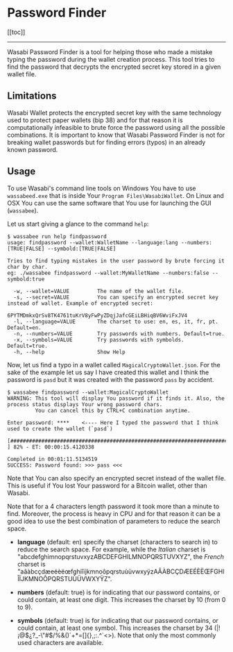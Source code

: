 # Password Finder

[[toc]]

---

Wasabi Password Finder is a tool for helping those who made a mistake typing the password during the wallet creation process.
This tool tries to find the password that decrypts the encrypted secret key stored in a given wallet file. 

## Limitations

Wasabi Wallet protects the encrypted secret key with the same technology used to protect paper wallets (bip 38) and for that reason it is computationally infeasible to brute force the password using all the possible combinations.
It is important to know that Wasabi Password Finder is not for breaking wallet passwords but for finding errors (typos) in an already known password. 

## Usage

To use Wasabi's command line tools on Windows You have to use `wassabeed.exe` that is inside Your `Program Files\WasabiWallet`.
On Linux and OSX You can use the same software that You use for launching the GUI (`wassabee`).

Let us start giving a glance to the command `help`:

```
$ wassabee run help findpassword
usage: findpassword --wallet:WalletName --language:lang --numbers:[TRUE|FALSE] --symbold:[TRUE|FALSE]

Tries to find typing mistakes in the user password by brute forcing it char by char.
eg: ./wassabee findpassword --wallet:MyWalletName --numbers:false --symbold:true

  -w, --wallet=VALUE         The name of the wallet file.
  -s, --secret=VALUE         You can specify an encrypted secret key instead of wallet. Example of encrypted secret:
                               6PYTMDmkxQrSv8TK4761tuKrV8yFwPyZDqjJafcGEiLBHiqBV6WviFxJV4
  -l, --language=VALUE       The charset to use: en, es, it, fr, pt. Default=en.
  -n, --numbers=VALUE        Try passwords with numbers. Default=true.
  -x, --symbols=VALUE        Try passwords with symbolds. Default=true.
  -h, --help                 Show Help
```

Now, let us find a typo in a wallet called `MagicalCryptoWallet.json`.
For the sake of the example let us say I have created this wallet and I think the password is `pasd` but it was created with the password `pass` by accident.

```
$ wassabee findpassword --wallet:MagicalCryptoWallet
WARNING: This tool will display You password if it finds it. Also, the process status displays Your wrong password chars.
         You can cancel this by CTRL+C combination anytime.

Enter password: ****    <---- Here I typed the password that I think used to create the wallet (`pasd`)

[##################################################################################                  ] 82% - ET: 00:00:15.4120338

Completed in 00:01:11.5134519
SUCCESS: Password found: >>> pass <<<

```

Note that You can also specify an encrypted secret instead of the wallet file.
This is useful if You lost Your password for a Bitcoin wallet, other than Wasabi.

Note that for a 4 characters length password it took more than a minute to find.
Moreover, the process is heavy in CPU and for that reason it can be a good idea to use the best combination of parameters to reduce the search space.

* __language__ (default: en) specify the charset (characters to search in) to reduce the search space.
For example, while the *Italian* charset is "abcdefghimnopqrstuvxyzABCDEFGHILMNOPQRSTUVXYZ", the *French* charset is "aâàbcçdæeéèëœfghiîïjkmnoôpqrstuùüvwxyÿzAÂÀBCÇDÆEÉÈËŒFGHIÎÏJKMNOÔPQRSTUÙÜVWXYŸZ". 

* __numbers__ (default: true) is for indicating that our password contains, or could contain, at least one digit. This increases the charset by 10 (from 0 to 9).

* __symbols__ (default: true) is for indicating that our password contains, or could contain, at least one symbol.
This increases the charset by 34 (|!¡@$¿?_-\"#$/%&()´+*=[]{},;:.^`<>). Note that only the most commonly used characters are available.


